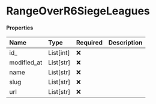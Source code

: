 # RangeOverR6SiegeLeagues

**Properties**

| Name        | Type      | Required | Description |
| :---------- | :-------- | :------- | :---------- |
| id\_        | List[int] | ❌       |             |
| modified_at | List[str] | ❌       |             |
| name        | List[str] | ❌       |             |
| slug        | List[str] | ❌       |             |
| url         | List[str] | ❌       |             |

<!-- This file was generated by liblab | https://liblab.com/ -->
